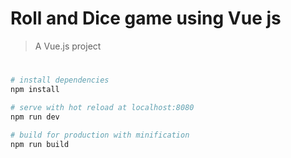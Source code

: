 # Roll and Dice game using Vue js

> A Vue.js project


#

``` bash
# install dependencies
npm install

# serve with hot reload at localhost:8080
npm run dev

# build for production with minification
npm run build
```



